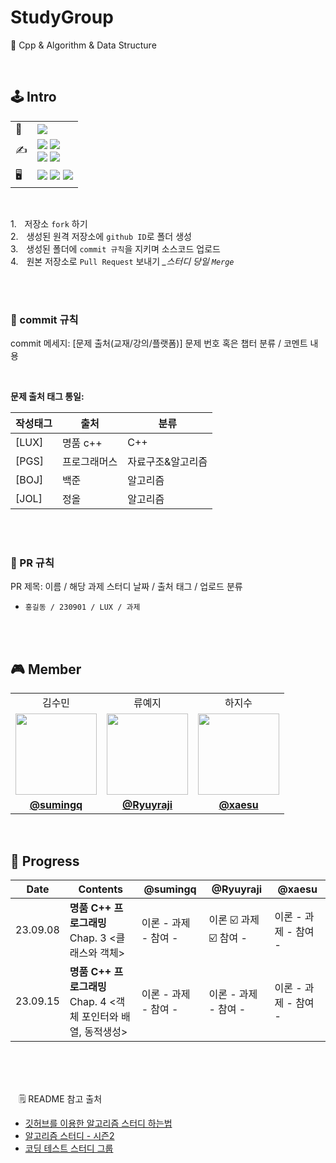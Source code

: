 # StudyGroup
🏫 Cpp &amp; Algorithm &amp; Data Structure

<br/>

## 🕹️ Intro
<table>
 
  <tr>
    <td>
      🚩
    </td>
    <td>
      <img src="https://img.shields.io/badge/2023.09.08 ~ ing-F01414?style=plastic&logo">
    </td>
  </tr>
 
  <tr>
    <td>
      ✍️
    </td>
     <td>
      <img src="https://img.shields.io/badge/MON-FF7200?style=plastic&logo">
      <img src="https://img.shields.io/badge/18:00 ~ 19:00-FFFFFF?style=plastic&logo">
      <br/>
      <img src="https://img.shields.io/badge/F R I-FF7200?style=plastic&logo">
      <img src="https://img.shields.io/badge/16:00 ~ 17:30-FFFFFF?style=plastic&logo">
   </tr>
   
   <tr>
    <td>
      🖥️
    </td>
    <td>
      <img src="https://img.shields.io/badge/C++-00599C?styleplastic&logo">
      <img src="https://img.shields.io/badge/Algorithm-00BCB4?style=plastic&logo">
      <img src="https://img.shields.io/badge/Data Structure-2A7BA0?style=plastic&logo">
    </td>
  </tr>
  
</table>

<br/>

1.ㅤ저장소 `fork` 하기
<br/>
2.ㅤ생성된 원격 저장소에 `github ID`로 폴더 생성
<br/>
3.ㅤ생성된 폴더에 `commit 규칙`을 지키며 소스코드 업로드
<br/>
4.ㅤ원본 저장소로 `Pull Request` 보내기 *_스터디 당일 `Merge`*

<br/>
<br />

### 🎰 commit 규칙
commit 메세지: [문제 출처(교재/강의/플랫폼)] 문제 번호 혹은 챕터 분류 / 코멘트 내용

<br/>

**문제 출처 태그 통일:**
  
  
  | 작성태그 | 출처 | 분류 |
  | --- | --- | --- |
  | [LUX] | 명품 c++ | C++ |
  | [PGS] | 프로그래머스 | 자료구조&알고리즘 |
  | [BOJ] | 백준 | 알고리즘 |
  | [JOL] | 정올 | 알고리즘 |


<br/>
<br/>

### 🎰 PR 규칙
PR 제목: 이름 / 해당 과제 스터디 날짜 / 출처 태그 / 업로드 분류
-  ` 홍길동 / 230901 / LUX / 과제  `

<br/>
<br/>

## 🎮 Member

<table>
 <tr>
    <td align="center"><a>김수민</a></a>
    <td align="center"><a>류예지</a></a>
    <td align="center"><a>하지수</a></a>
  </tr>
 <tr>
    <td align="center"><a href="https://github.com/sumingq"><img src="https://avatars.githubusercontent.com/sumingq" width="130px;" alt=""></a></td>
    <td align="center"><a href="https://github.com/Ryuyraji"><img src="https://avatars.githubusercontent.com/Ryuyraji" width="130px;" alt=""></a></td>
    <td align="center"><a href="https://github.com/xaesu"><img src="https://avatars.githubusercontent.com/xaesu" width="130px;" alt=""></a></td>
  </tr>
  <tr>
    <td align="center"><a href="https://github.com/sumingq"><b>@sumingq</b></a></td>
    <td align="center"><a href="https://github.com/Ryuyraji"><b>@Ryuyraji</b></a></td>
    <td align="center"><a href="https://github.com/xaesu"><b>@xaesu</b></a></td>
  </tr>
</table>


<br/>


## 🎲 Progress

| Date | Contents |  @sumingq | @Ryuyraji | @xaesu |
| --- | --- | --- | --- | --- |
|23.09.08| **명품 C++ 프로그래밍** <br/> Chap. 3 <클래스와 객체> | 이론 -  과제 -  참여 - | 이론 ☑️ 과제 ☑️ 참여 - | 이론 - 과제 - 참여 - |
|23.09.15| **명품 C++ 프로그래밍** <br/> Chap. 4 <객체 포인터와 배열, 동적생성> | 이론 - 과제 - 참여 - | 이론 - 과제 - 참여 - | 이론 - 과제 - 참여 - |


<br/><br/><br/>

ㅤ🗒️ README 참고 출처
<br/>
* [깃허브를 이용한 알고리즘 스터디 하는법](https://waytocse.tistory.com/59)
* [알고리즘 스터디 - 시즌2](https://github.com/CodeSquad-2023-BE-Study/Algorithm-Study)
* [코딩 테스트 스터디 그룹](https://github.com/CodeTest-StudyGroup/Code-Test-Study)

